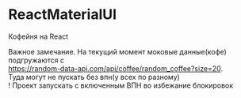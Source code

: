 # ReactMaterialUI

Кофейня на React  
  
Важное замечание. На текущий момент моковые данные(кофе) подгружаются с   
https://random-data-api.com/api/coffee/random_coffee?size=20.   
Туда могут не пускать без впн(у всех по разному)  
! Проект запускать с включенным ВПН во избежание блокировок

